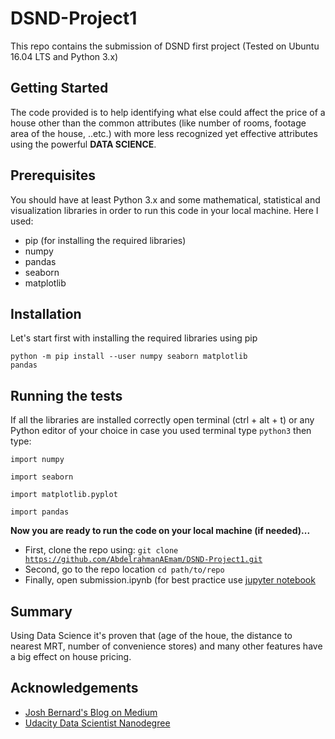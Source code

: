 # DSND-Project1
This repo contains the submission of DSND first project (Tested on Ubuntu 16.04 LTS and Python 3.x)

## Getting Started
The code provided is to help identifying what else could affect the price of a house other than the common attributes
(like number of rooms, footage area of the house, ..etc.) with more less recognized yet effective attributes using the
powerful **DATA SCIENCE**.

## Prerequisites
You should have at least Python 3.x and some mathematical, statistical and visualization libraries in order to run this code in your local machine.
Here I used: 
- pip (for installing the required libraries)
- numpy
- pandas
- seaborn
- matplotlib

## Installation
Let's start first with installing the required libraries using pip

<code>python -m pip install --user numpy seaborn matplotlib pandas</code>

## Running the tests
If all the libraries are installed correctly open terminal (ctrl + alt + t) or any Python editor of your choice
in case you used terminal type <code>python3</code> then type:

  <code>import numpy</code>
  
  <code>import seaborn</code>
  
  <code>import matplotlib.pyplot</code>
  
  <code>import pandas</code>

**Now you are ready to run the code on your local machine (if needed)...**

- First, clone the repo using: <code>git clone https://github.com/AbdelrahmanAEmam/DSND-Project1.git</code>
- Second, go to the repo location <code>cd path/to/repo</code>
- Finally, open submission.ipynb (for best practice use [jupyter notebook](https://jupyter.org/install)

## Summary
Using Data Science it's proven that (age of the houe, the distance to nearest MRT, number of convenience stores) 
and many other features have a big effect on house pricing.

## Acknowledgements
- [Josh Bernard's Blog on Medium](https://medium.com/@josh_2774/how-do-you-become-a-developer-5ef1c1c68711)
- [Udacity Data Scientist Nanodegree](https://www.udacity.com/course/data-scientist-nanodegree--nd025)
